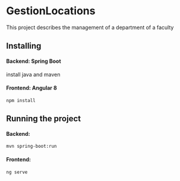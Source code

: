 # GestionLocations
This project describes the management of a department of a faculty

## Installing
#### Backend: Spring Boot

 install java and maven 

#### Frontend: Angular 8
```
npm install
```
## Running the project
#### Backend: 
```
mvn spring-boot:run
```
#### Frontend: 
```
ng serve
```
